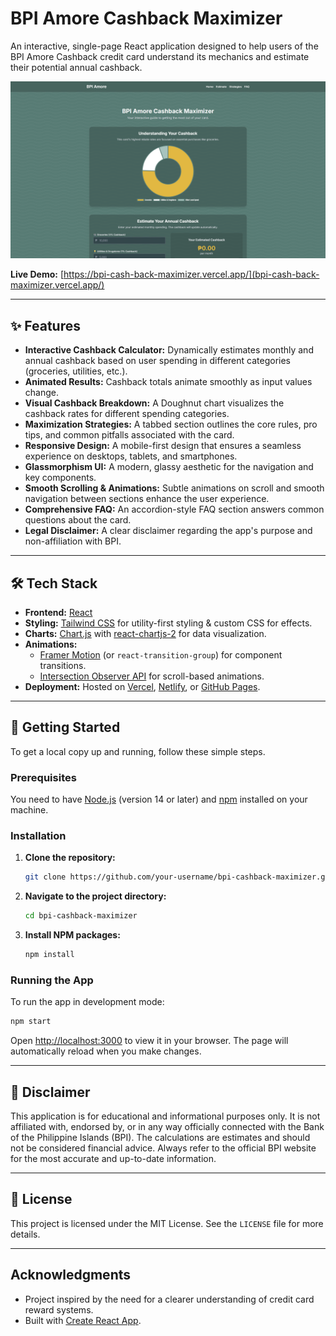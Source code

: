 # BPI Amore Cashback Maximizer

An interactive, single-page React application designed to help users of the BPI Amore Cashback credit card understand its mechanics and estimate their potential annual cashback.

![BPI Amore Cashback Maximizer Screenshot](assets/bpi-demo.png)

**Live Demo:** [https://bpi-cash-back-maximizer.vercel.app/](bpi-cash-back-maximizer.vercel.app/)

---

## ✨ Features

- **Interactive Cashback Calculator:** Dynamically estimates monthly and annual cashback based on user spending in different categories (groceries, utilities, etc.).
- **Animated Results:** Cashback totals animate smoothly as input values change.
- **Visual Cashback Breakdown:** A Doughnut chart visualizes the cashback rates for different spending categories.
- **Maximization Strategies:** A tabbed section outlines the core rules, pro tips, and common pitfalls associated with the card.
- **Responsive Design:** A mobile-first design that ensures a seamless experience on desktops, tablets, and smartphones.
- **Glassmorphism UI:** A modern, glassy aesthetic for the navigation and key components.
- **Smooth Scrolling & Animations:** Subtle animations on scroll and smooth navigation between sections enhance the user experience.
- **Comprehensive FAQ:** An accordion-style FAQ section answers common questions about the card.
- **Legal Disclaimer:** A clear disclaimer regarding the app's purpose and non-affiliation with BPI.

---

## 🛠️ Tech Stack

- **Frontend:** [React](https://reactjs.org/)
- **Styling:** [Tailwind CSS](https://tailwindcss.com/) for utility-first styling & custom CSS for effects.
- **Charts:** [Chart.js](https://www.chartjs.org/) with [react-chartjs-2](https://react-chartjs-2.js.org/) for data visualization.
- **Animations:**
  - [Framer Motion](https://www.framer.com/motion/) (or `react-transition-group`) for component transitions.
  - [Intersection Observer API](https://developer.mozilla.org/en-US/docs/Web/API/Intersection_Observer_API) for scroll-based animations.
- **Deployment:** Hosted on [Vercel](https://vercel.com/), [Netlify](https://www.netlify.com/), or [GitHub Pages](https://pages.github.com/).

---

## 🚀 Getting Started

To get a local copy up and running, follow these simple steps.

### Prerequisites

You need to have [Node.js](https://nodejs.org/) (version 14 or later) and [npm](https://www.npmjs.com/) installed on your machine.

### Installation

1. **Clone the repository:**

   ```sh
   git clone https://github.com/your-username/bpi-cashback-maximizer.git
   ```

2. **Navigate to the project directory:**

   ```sh
   cd bpi-cashback-maximizer
   ```

3. **Install NPM packages:**

   ```sh
   npm install
   ```

### Running the App

To run the app in development mode:

```sh
npm start
```

Open [http://localhost:3000](http://localhost:3000) to view it in your browser. The page will automatically reload when you make changes.

---

## 📜 Disclaimer

This application is for educational and informational purposes only. It is not affiliated with, endorsed by, or in any way officially connected with the Bank of the Philippine Islands (BPI). The calculations are estimates and should not be considered financial advice. Always refer to the official BPI website for the most accurate and up-to-date information.

---

## 📄 License

This project is licensed under the MIT License. See the `LICENSE` file for more details.

---

## Acknowledgments

- Project inspired by the need for a clearer understanding of credit card reward systems.
- Built with [Create React App](https://github.com/facebook/create-react-app).
